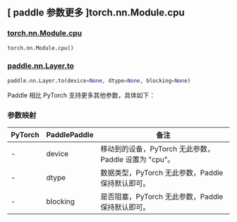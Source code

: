 ## [ paddle 参数更多 ]torch.nn.Module.cpu

### [torch.nn.Module.cpu](https://pytorch.org/docs/stable/generated/torch.nn.Module.html#torch.nn.Module.cpu)

```python
torch.nn.Module.cpu()
```

### [paddle.nn.Layer.to](https://www.paddlepaddle.org.cn/documentation/docs/zh/develop/api/paddle/nn/Layer_cn.html#to-device-none-dtype-none-blocking-none)

```python
paddle.nn.Layer.to(device=None, dtype=None, blocking=None)
```

Paddle 相比 PyTorch 支持更多其他参数，具体如下：

### 参数映射

| PyTorch | PaddlePaddle | 备注                              |
| ------- | ------------ | --------------------------------- |
| -       | device       | 移动到的设备，PyTorch 无此参数，Paddle 设置为 "cpu"。 |
| -       | dtype        | 数据类型，PyTorch 无此参数，Paddle 保持默认即可。     |
| -       | blocking     | 是否阻塞，PyTorch 无此参数，Paddle 保持默认即可。     |

